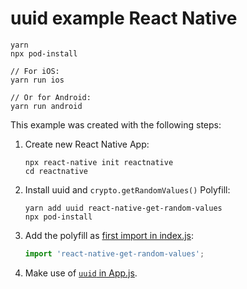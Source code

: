 # uuid example React Native

```
yarn
npx pod-install

// For iOS:
yarn run ios

// Or for Android:
yarn run android
```

This example was created with the following steps:

1. Create new React Native App:

   ```
   npx react-native init reactnative
   cd reactnative
   ```

1. Install uuid and `crypto.getRandomValues()` Polyfill:

   ```
   yarn add uuid react-native-get-random-values
   npx pod-install
   ```

1. Add the polyfill as [first import in index.js](./index.js#L5):

   ```js
   import 'react-native-get-random-values';
   ```

1. Make use of [`uuid` in App.js](./App.js).

